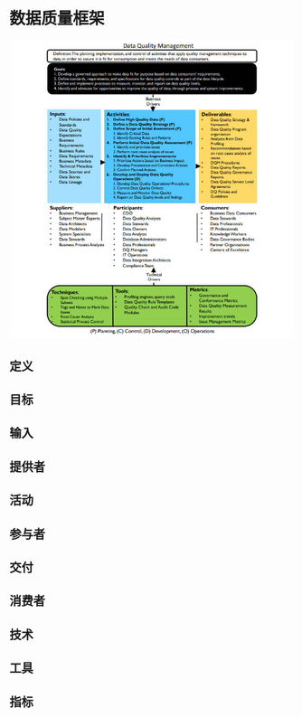 # **数据质量框架**

![](assets/数据质量框架/数据质量.jpg)

## 定义

## 目标

## 输入

## 提供者

## 活动

## 参与者

## 交付

## 消费者

## 技术

## 工具

## 指标